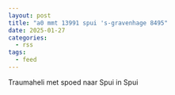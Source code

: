 ```yaml
---
layout: post
title: "a0 mmt 13991 spui 's-gravenhage 8495"
date: 2025-01-27
categories: 
  - rss
tags: 
  - feed
---
```


Traumaheli met spoed naar Spui in Spui
